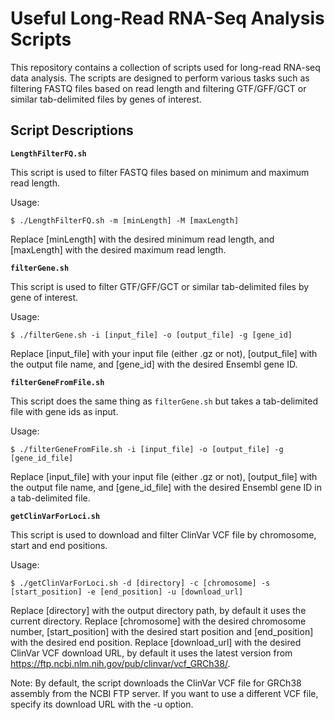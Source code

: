 # Useful Long-Read RNA-Seq Analysis Scripts

This repository contains a collection of scripts used for long-read RNA-seq data analysis. The scripts are designed to perform various tasks such as filtering FASTQ files based on read length and filtering GTF/GFF/GCT or similar tab-delimited files by genes of interest.

## Script Descriptions

**`LengthFilterFQ.sh`**

This script is used to filter FASTQ files based on minimum and maximum read length.

Usage: 
```
$ ./LengthFilterFQ.sh -m [minLength] -M [maxLength]
```
Replace [minLength] with the desired minimum read length, and [maxLength] with the desired maximum read length.

**`filterGene.sh`**

This script is used to filter GTF/GFF/GCT or similar tab-delimited files by gene of interest.

Usage:
```
$ ./filterGene.sh -i [input_file] -o [output_file] -g [gene_id]
```
Replace [input_file] with your input file (either .gz or not), [output_file] with the output file name, and [gene_id] with the desired Ensembl gene ID.

**`filterGeneFromFile.sh`**

This script does the same thing as `filterGene.sh` but takes a tab-delimited file with gene ids as input.

Usage:
```
$ ./filterGeneFromFile.sh -i [input_file] -o [output_file] -g [gene_id_file]
```
Replace [input_file] with your input file (either .gz or not), [output_file] with the output file name, and [gene_id_file] with the desired Ensembl gene ID in a tab-delimited file.

**`getClinVarForLoci.sh`**

This script is used to download and filter ClinVar VCF file by chromosome, start and end positions.

Usage:
```
$ ./getClinVarForLoci.sh -d [directory] -c [chromosome] -s [start_position] -e [end_position] -u [download_url]
```
Replace [directory] with the output directory path, by default it uses the current directory. Replace [chromosome] with the desired chromosome number, [start_position] with the desired start position and [end_position] with the desired end position. Replace [download_url] with the desired ClinVar VCF download URL, by default it uses the latest version from https://ftp.ncbi.nlm.nih.gov/pub/clinvar/vcf_GRCh38/.

Note: By default, the script downloads the ClinVar VCF file for GRCh38 assembly from the NCBI FTP server. If you want to use a different VCF file, specify its download URL with the -u option.
